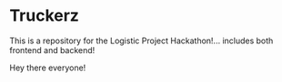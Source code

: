 # Truckerz
This is a repository for the Logistic Project Hackathon!... includes both frontend and backend!

Hey there everyone!
